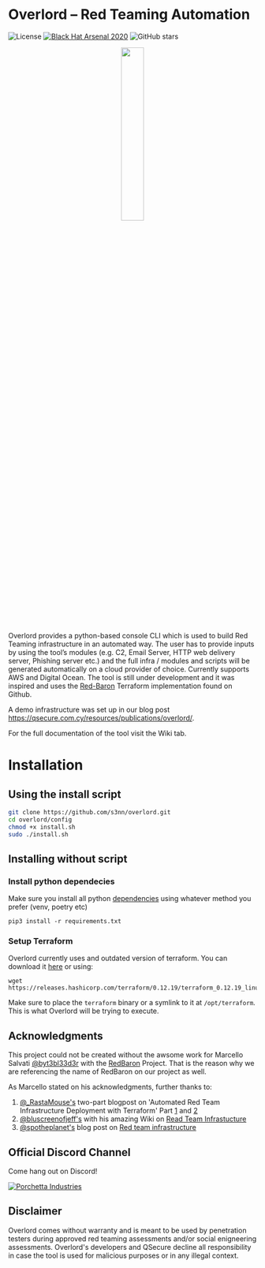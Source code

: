 # Overlord – Red Teaming Automation

![License](https://img.shields.io/badge/License-MIT-darkred.svg)
[![Black Hat Arsenal 2020](https://img.shields.io/badge/2020-Black%20Hat%20Arsenal-lightgrey.svg)](https://www.blackhat.com/us-20/arsenal/schedule/index.html#overlord-red-teaming-automation-19846)
![GitHub stars](https://img.shields.io/github/stars/qsecure-labs/overlord)

<p align="center">
  <img src="logo.png" width=30%>
</p>



Overlord provides a python-based console CLI which is used to build Red Teaming infrastructure in an automated way. The user has to provide inputs by using the tool’s modules (e.g. C2, Email Server, HTTP web delivery server, Phishing server etc.) and the full infra / modules and scripts will be generated automatically on a cloud provider of choice. Currently supports AWS and Digital Ocean. The tool is still under development and it was inspired and uses the [Red-Baron](https://github.com/byt3bl33d3r/Red-Baron) Terraform implementation found on Github. 

A demo infrastructure was set up in our blog post https://qsecure.com.cy/resources/publications/overlord/.

For the full documentation of the tool visit the Wiki tab.

# Installation

## Using the install script

```bash
git clone https://github.com/s3nn/overlord.git
cd overlord/config
chmod +x install.sh
sudo ./install.sh
```

## Installing without script

### Install python dependecies

Make sure you install all python [dependencies](config/requirements.txt) using whatever method you prefer (venv, poetry etc)


```
pip3 install -r requirements.txt
```

### Setup Terraform

Overlord currently uses and outdated version of terraform. You can download it [here](https://releases.hashicorp.com/terraform/0.12.19/terraform_0.12.19_linux_amd64.zip) or using:

```
wget https://releases.hashicorp.com/terraform/0.12.19/terraform_0.12.19_linux_amd64.zip
```

Make sure to place the `terraform` binary or a symlink to it at `/opt/terraform`. This is what Overlord will be trying to execute.

## Acknowledgments
 
This project could not be created without the awsome work for Marcello Salvati [@byt3bl33d3r](https://twitter.com/byt3bl33d3r) with the [RedBaron](https://github.com/byt3bl33d3r/Red-Baron) Project.
That is the reason why we are referencing the name of RedBaron on our  project as well.
 
As Marcello stated on his acknowledgments, further thanks to:
 
1. [@_RastaMouse's](https://twitter.com/_RastaMouse) two-part blogpost on 'Automated Red Team Infrastructure Deployment with Terraform' Part [1](https://rastamouse.me/2017/08/automated-red-team-infrastructure-deployment-with-terraform---part-1/) and [2](https://rastamouse.me/2017/09/automated-red-team-infrastructure-deployment-with-terraform---part-2/)
2. [@bluscreenofjeff's](https://twitter.com/bluscreenofjeff) with his amazing Wiki on [Read Team Infrastucture](https://github.com/bluscreenofjeff/Red-Team-Infrastructure-Wiki)
3. [@spotheplanet's](https://twitter.com/spotheplanet) blog post on [Red team infrastructure](https://ired.team/offensive-security/red-team-infrastructure)

## Official Discord Channel

Come hang out on Discord!

[![Porchetta Industries](https://discordapp.com/api/guilds/736724457258745996/widget.png?style=banner3)](https://discord.gg/sEkn3aa)

## Disclaimer
Overlord comes without warranty and is meant to be used by penetration testers during approved red teaming assessments and/or social enigneering assessments. Overlord's developers and QSecure decline all responsibility in case the tool is used for malicious purposes or in any illegal context.
